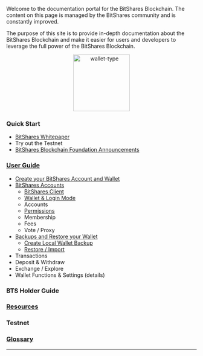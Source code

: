 
Welcome to the documentation portal for the BitShares Blockchain. The
content on this page is managed by the BitShares community and is
constantly improved.

The purpose of this site is to provide in-depth documentation about the
BitShares Blockchain and make it easier for users and developers to
leverage the full power of the BitShares Blockchain.


<p align="center">
  <img src="https://github.com/bitshares/how.bitshares.works/blob/master/source/bitshares-logo.png" width="150" title="wallet-type">
</p>

### Quick Start

* [BitShares Whitepaper](http://bitshares.foundation/)
* Try out the Testnet 
* [BitShares Blockchain Foundation Announcements ](http://www.bitshares.foundation/)


### [User Guide](/bbf/user_guide#user-guide)
- [Create your BitShares Account and Wallet](/bbf/user_guide/create_account.md#create-your-bitshares-account-and-wallet)
- [BitShares Accounts](/bbf/user_guide/bitshares_client.md#bitshares-accounts)
  - [BitShares Client](/bbf/user_guide/bitshares_client.md#bitShares-client)
  - [Wallet & Login Mode](/bbf/user_guide/bitshares_client.md#wallet--login-mode)
  - Accounts
  - [Permissions ](/bbf/user_guide/permissions.md#permissions)
  - Membership
  - Fees
  - Vote / Proxy 
- [Backups and Restore your Wallet](/bbf/user_guide/backup_local_wallet.md#backups-and-restore-your-wallet)
  - [Create Local Wallet Backup](/bbf/user_guide/backup_local_wallet.md#create-local-wallet-backup)
  - [Restore / Import](/bbf/user_guide/backup_local_wallet.md#restore--import)
- Transactions
- Deposit & Withdraw
- Exchange / Explore
- Wallet Functions & Settings (details)

### BTS Holder Guide

### [Resources](/bbf/resources#resources)

### Testnet

### [Glossary](/bbf/glossary/Readme.md#glossary)


***
